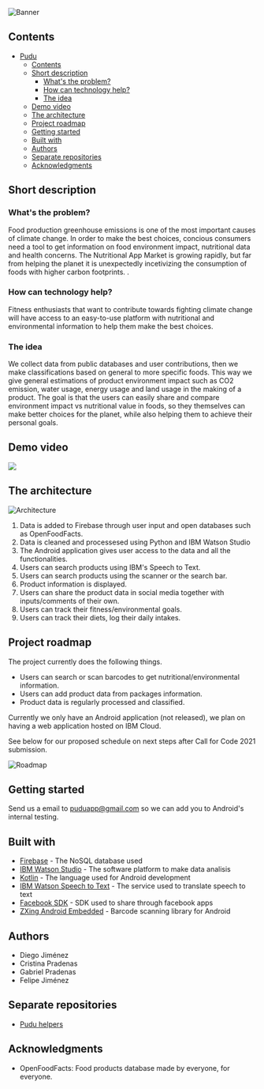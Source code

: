![Banner](https://i.imgur.com/zUNbpdy.png)


## Contents

- [Pudu](#pudu)
  - [Contents](#contents)
  - [Short description](#short-description)
    - [What's the problem?](#whats-the-problem)
    - [How can technology help?](#how-can-technology-help)
    - [The idea](#the-idea)
  - [Demo video](#demo-video)
  - [The architecture](#the-architecture)
  - [Project roadmap](#project-roadmap)
  - [Getting started](#getting-started)
  - [Built with](#built-with)
  - [Authors](#authors)
  - [Separate repositories](#separate-repositories)
  - [Acknowledgments](#acknowledgments)

## Short description

### What's the problem?

Food production greenhouse emissions is one of the most important causes of climate change. In order to make the best choices, concious consumers need a tool to get information on food environment impact, nutritional data and health concerns. The Nutritional App Market is growing rapidly, but far from helping the planet it is unexpectedly incetivizing the consumption of foods with higher carbon footprints.
. 

### How can technology help?

Fitness enthusiasts that want to contribute towards fighting climate change will have access to an easy-to-use platform with nutritional and environmental information to help them make the best choices.

### The idea

We collect data from public databases and user contributions, then we make classifications based on general to more specific foods. This way we give general estimations 
of product environment impact such as CO2 emission, water usage, energy usage and land usage in the making of a product. The goal is that the users can easily share and compare
environment impact vs nutritional value in foods, so they themselves can make better choices for the planet, while also helping them to achieve their personal goals.

## Demo video

[![](https://i.imgur.com/k5TpZ3X.jpg)](https://www.youtube.com/watch?v=yvB5EgetAxU)

## The architecture

![Architecture](https://i.imgur.com/EKCX9bC.png)

1. Data is added to Firebase through user input and open databases such as OpenFoodFacts.
2. Data is cleaned and processesed using Python and IBM Watson Studio
3. The Android application gives user access to the data and all the functionalities.
4. Users can search products using IBM's Speech to Text.
5. Users can search products using the scanner or the search bar.
6. Product information is displayed.
7. Users can share the product data in social media together with inputs/comments of their own.
8. Users can track their fitness/environmental goals.
9. Users can track their diets, log their daily intakes.

## Project roadmap

The project currently does the following things.

- Users can search or scan barcodes to get nutritional/environmental information.
- Users can add product data from packages information.
- Product data is regularly processed and classified.

Currently we only have an Android application (not released), we plan on having a web application hosted on IBM Cloud.

See below for our proposed schedule on next steps after Call for Code 2021 submission.

![Roadmap](https://i.imgur.com/0wzKLhe.png)

## Getting started

Send us a email to puduapp@gmail.com so we can add you to Android's internal testing.


## Built with

- [Firebase](https://firebase.google.com) - The NoSQL database used
- [IBM Watson Studio](https://www.ibm.com/cloud/watson-studio) - The software platform to make data analisis
- [Kotlin](https://kotlinlang.org) - The language used for Android development
- [IBM Watson Speech to Text](https://www.ibm.com/cloud/watson-speech-to-text) - The service used to translate speech to text
- [Facebook SDK](https://www.ibm.com/cloud/watson-speech-to-text) - SDK used to share through facebook apps
- [ZXing Android Embedded](https://github.com/journeyapps/zxing-android-embedded) - Barcode scanning library for Android


## Authors

* Diego Jiménez
* Cristina Pradenas
* Gabriel Pradenas
* Felipe Jiménez


## Separate repositories
* [Pudu helpers](https://github.com/felipezxkq/Pudu_helpers)


## Acknowledgments

* OpenFoodFacts: Food products database made by everyone, for everyone.




